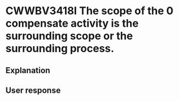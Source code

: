 # CWWBV3418I The scope of the 0 compensate activity is the surrounding scope or the surrounding process.

## Explanation

## User response